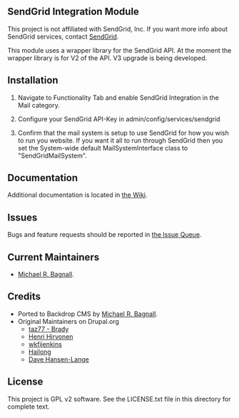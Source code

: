 SendGrid Integration Module
---------------------------

This project is not affiliated with SendGrid, Inc. If you want more info about
SendGrid services, contact [SendGrid](https://sendgrid.com).

This module uses a wrapper library for the SendGrid API. At the moment the
wrapper library is for V2 of the API. V3 upgrade is being developed.

Installation
------------

1. Navigate to Functionality Tab and enable SendGrid Integration in the Mail category.

2. Configure your SendGrid API-Key in admin/config/services/sendgrid

3. Confirm that the mail system is setup to use SendGrid for how you wish to run
   you website. If you want it all to run through SendGrid then you set the
   System-wide default MailSystemInterface class to "SendGridMailSystem".


Documentation
------------

Additional documentation is located in [the Wiki](https://github.com/backdrop-contrib/sendgrid_integration/wiki/Documentation).

Issues
------

Bugs and feature requests should be reported in [the Issue Queue](https://github.com/backdrop-contrib/sendgrid_integration/issues).

Current Maintainers
-------------------

- [Michael R. Bagnall](https://github.com/ElusiveMind).

Credits
-------

- Ported to Backdrop CMS by [Michael R. Bagnall](https://github.com/ElusiveMind).
- Original Maintainers on Drupal.org
   - [taz77 - Brady](https://github.com/taz77)
   - [Henri Hirvonen](https://github.com/exlin)
   - [wkfijenkins](https://github.com/wkfijenkins)
   - [Hailong](https://github.com/Hailong)
   - [Dave Hansen-Lange](https://github.com/dalin-)

License
-------

This project is GPL v2 software.
See the LICENSE.txt file in this directory for complete text.

